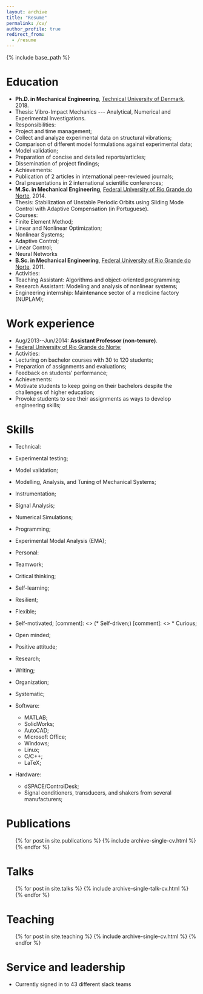 ```yaml
---
layout: archive
title: "Resume"
permalink: /cv/
author_profile: true
redirect_from:
  - /resume
---
```


{% include base_path %}

Education
======
* **Ph.D. in Mechanical Engineering**, [Technical University of Denmark](http://www.mek.dtu.dk/english), 2018.
 * Thesis: Vibro-Impact Mechanics --- Analytical, Numerical and Experimental Investigations.
 * Responsibilities:
  * Project and time management;
  * Collect and analyze experimental data on structural vibrations;
  * Comparison of different model formulations against experimental data;
  * Model validation;
  * Preparation of concise and detailed reports/articles;
  * Dissemination of project findings;
 * Achievements:
  * Publication of 2 articles in international peer-reviewed journals;
  * Oral presentations in 2 international scientific conferences;
* **M.Sc. in Mechanical Engineering**, [Federal University of Rio Grande do Norte](http://www.ufrn.br/en), 2014.
* Thesis: Stabilization of Unstable Periodic Orbits using Sliding Mode Control with Adaptive Compensation (in Portuguese).
* Courses:
 * Finite Element Method;
  * Linear and Nonlinear Optimization;
  * Nonlinear Systems;
  * Adaptive Control;
  * Linear Control;
  * Neural Networks
* **B.Sc. in Mechanical Engineering**, [Federal University of Rio Grande do Norte](http://www.ufrn.br/en), 2011.
 * Activities:
  * Teaching Assistant: Algorithms and object-oriented programming;
  * Research Assistant: Modeling and analysis of nonlinear systems;
  * Engineering internship: Maintenance sector of a medicine factory (NUPLAM);

Work experience
======
* Aug/2013--Jun/2014: **Assistant Professor (non-tenure)**.
 * [Federal University of Rio Grande do Norte](http://www.ufrn.br/en);
 * Activities:
  * Lecturing on bachelor courses with 30 to 120 students;
  * Preparation of assignments and evaluations;
  * Feedback on students’ performance;
 * Achievements:
  * Motivate students to keep going on their bachelors despite the challenges of higher education;
  * Provoke students to see their assignments as ways to develop engineering skills;
  
Skills
======
* Technical:
 * Experimental testing;
 * Model validation;
 * Modelling, Analysis, and Tuning of Mechanical Systems;
 * Instrumentation;
 * Signal Analysis;
 * Numerical Simulations;
 * Programming;
 * Experimental Modal Analysis (EMA);

* Personal:
 * Teamwork;
 * Critical thinking;
 * Self-learning;
 * Resilient;
 * Flexible;
 * Self-motivated;
[comment]: <>  (* Self-driven;)
[comment]: <>  * Curious;
 * Open minded;
 * Positive attitude;
 * Research;
 * Writing;
 * Organization;
 * Systematic;

* Software:
	* MATLAB;
	* SolidWorks;
	* AutoCAD;
	* Microsoft Office;
	* Windows;
	* Linux;
	* C/C++;
	* LaTeX;

* Hardware:
	* dSPACE/ControlDesk;
	* Signal conditioners, transducers, and shakers from several manufacturers;

Publications
======
  <ul>{% for post in site.publications %}
    {% include archive-single-cv.html %}
  {% endfor %}</ul>
  
Talks
======
  <ul>{% for post in site.talks %}
    {% include archive-single-talk-cv.html %}
  {% endfor %}</ul>
  
Teaching
======
  <ul>{% for post in site.teaching %}
    {% include archive-single-cv.html %}
  {% endfor %}</ul>
  
Service and leadership
======
* Currently signed in to 43 different slack teams
